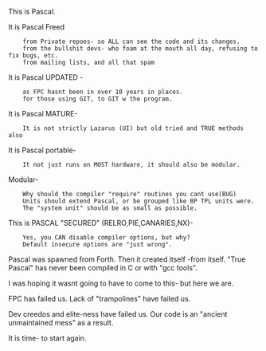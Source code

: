 This is Pascal.

It is Pascal Freed 

		from Private repoes- so ALL can see the code and its changes.
		from the bullshit devs- who foam at the mouth all day, refusing to fix bugs, etc.
		from mailing lists, and all that spam

It is Pascal UPDATED - 

		as FPC hasnt been in over 10 years in places.
		for those using GIT, to GIT w the program.

It is Pascal MATURE-

		It is not strictly Lazarus (UI) but old tried and TRUE methods also

It is Pascal portable-

		It not just runs on MOST hardware, it should also be modular.

Modular-

		Why should the compiler "require" routines you cant use(BUG)
		Units should extend Pascal, or be grouped like BP TPL units were.
		The "system unit" should be as small as possible.


This is PASCAL "SECURED" (RELRO,PIE,CANARIES,NX)-

		Yes, you CAN disable compiler options, but why?
		Default insecure options are "just wrong".

Pascal was spawned from Forth. 
Then it created itself -from itself.
"True Pascal" has never been compiled in C or with "gcc tools".


I was hoping it wasnt going to have to come to this- but here we are.

FPC has failed us.
Lack of "trampolines" have failed us.

Dev creedos and elite-ness have failed us.
Our code is an "ancient unmaintained mess" as a result.

It is time- to start again.
